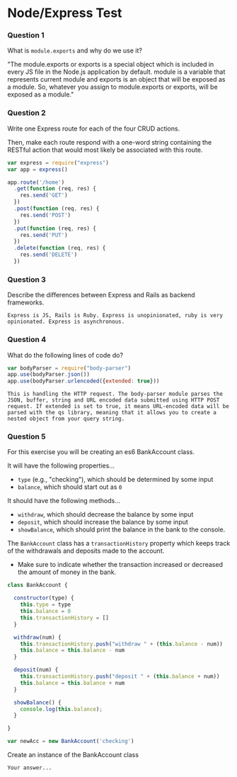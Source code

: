 # Node/Express Test

### Question 1

What is `module.exports` and why do we use it?

"The module.exports or exports is a special object which is included in every JS file in the Node.js application by default. module is a variable that represents current module and exports is an object that will be exposed as a module. So, whatever you assign to module.exports or exports, will be exposed as a module."

### Question 2

Write one Express route for each of the four CRUD actions.

Then, make each route respond with a one-word string containing the RESTful action that would most likely be associated with this route.

```js
var express = require("express")
var app = express()

app.route('/home')
  .get(function (req, res) {
    res.send('GET')
  })
  .post(function (req, res) {
    res.send('POST')
  })
  .put(function (req, res) {
    res.send('PUT')
  })
  .delete(function (req, res) {
    res.send('DELETE')
  })

```

### Question 3

Describe the differences between Express and Rails as backend frameworks.

```text
Express is JS, Rails is Ruby. Express is unopinionated, ruby is very opinionated. Express is asynchronous.
```

### Question 4

What do the following lines of code do?

```js
var bodyParser = require("body-parser")
app.use(bodyParser.json())
app.use(bodyParser.urlencoded({extended: true}))
```

```text
This is handling the HTTP request. The body-parser module parses the JSON, buffer, string and URL encoded data submitted using HTTP POST request. If extended is set to true, it means URL-encoded data will be parsed with the qs library, meaning that it allows you to create a nested object from your query string.
```

### Question 5

For this exercise you will be creating an es6 BankAccount class.

It will have the following properties...
* `type` (e.g., "checking"), which should be determined by some input
* `balance`, which should start out as `0`

It should have the following methods...
* `withdraw`, which should decrease the balance by some input
* `deposit`, which should increase the balance by some input
* `showBalance`, which should print the balance in the bank to the console.

The `BankAccount` class has a `transactionHistory` property which keeps track of the withdrawals and deposits made to the account.
* Make sure to indicate whether the transaction increased or decreased the amount of money in the bank.

```js
class BankAccount {

  constructor(type) {
    this.type = type
    this.balance = 0
    this.transactionHistory = []
  }

  withdraw(num) {
    this.transactionHistory.push("withdraw " + (this.balance - num))
    this.balance = this.balance - num
  }

  deposit(num) {
    this.transactionHistory.push("deposit " + (this.balance + num))
    this.balance = this.balance + num
  }

  showBalance() {
    console.log(this.balance);
  }

}

var newAcc = new BankAccount('checking')

```

Create an instance of the BankAccount class

```text
Your answer...
```
